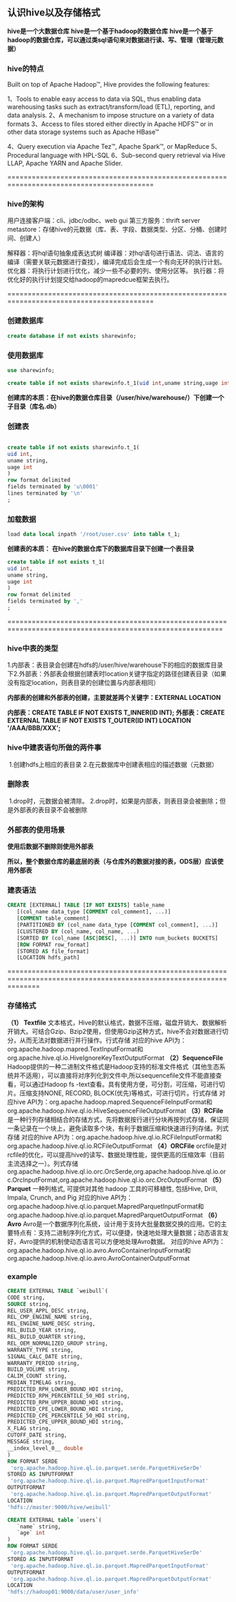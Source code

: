 ## 认识hive以及存储格式

**hive是一个大数据仓库**
**hive是一个基于hadoop的数据仓库**
**hive是一个基于hadoop的数据仓库，可以通过类sql语句来对数据进行读、写、管理（管理元数据）**

### hive的特点
Built on top of Apache Hadoop™, Hive provides the following features:

1、Tools to enable easy access to data via SQL, thus enabling data warehousing tasks such as extract/transform/load (ETL), reporting, and data analysis.
2、A mechanism to impose structure on a variety of data formats
3、Access to files stored either directly in Apache HDFS™ or in other data storage systems such as Apache HBase™ 

4、Query execution via Apache Tez™, Apache Spark™, or MapReduce
5、Procedural language with HPL-SQL
6、Sub-second query retrieval via Hive LLAP, Apache YARN and Apache Slider.

==========================================================================================
### hive的架构
用户连接客户端：cli、jdbc/odbc、web gui
第三方服务：thrift server
metastore：存储hive的元数据（库、表、字段、数据类型、分区、分桶、创建时间、创建人）

解释器：将hql语句抽象成表达式树
编译器：对hql语句进行语法、词法、语言的编译（需要关联元数据进行查找），编译完成后会生成一个有向无环的执行计划。
优化器：将执行计划进行优化，减少一些不必要的列、使用分区等。
执行器：将优化好的执行计划提交给hadoop的mapredcue框架去执行。

==========================================================================================

### 创建数据库
```sql
create database if not exists sharewinfo;
```

### 使用数据库
```sql
use sharewinfo;
```

```sql
create table if not exists sharewinfo.t_1(uid int,uname string,uage int);
```

**创建库的本质：在hive的数据仓库目录（/user/hive/warehouse/）下创建一个子目录（库名.db）**

### 创建表

```sql

create table if not exists sharewinfo.t_1(
uid int,
uname string,
uage int
)
row format delimited
fields terminated by 'u\0001'
lines terminated by '\n'
;
```

### 加载数据

```sql
load data local inpath '/root/user.csv' into table t_1;
```

**创建表的本质：**
**在hive的数据仓库下的数据库目录下创建一个表目录**

```sql
create table if not exists t_1(
uid int,
uname string,
uage int
)
row format delimited
fields terminated by ','
;
```

===========================================================================================================

### hive中表的类型
​	1.内部表：表目录会创建在hdfs的/user/hive/warehouse下的相应的数据库目录下
​	2.外部表：外部表会根据创建表时location关键字指定的路径创建表目录（如果没有指定location，则表目录的创建位置与内部表相同）

**内部表的创建和外部表的创建，主要就差两个关键字：EXTERNAL LOCATION**

**内部表：CREATE TABLE IF NOT EXISTS T_INNER(ID INT);**
**外部表：CREATE EXTERNAL TABLE IF NOT EXISTS T_OUTER(ID INT) LOCATION '/AAA/BBB/XXX';**

### hive中建表语句所做的两件事
​	1.创建hdfs上相应的表目录
​	2.在元数据库中创建表相应的描述数据（元数据）

### 删除表
​	1.drop时，元数据会被清除。
​	2.drop时，如果是内部表，则表目录会被删除；但是外部表的表目录不会被删除

### 外部表的使用场景
**使用后数据不删除则使用外部表**

**所以，整个数据仓库的最底层的表（与仓库外的数据对接的表，ODS层）应该使用外部表**

### 建表语法

```sql
CREATE [EXTERNAL] TABLE [IF NOT EXISTS] table_name 
   [(col_name data_type [COMMENT col_comment], ...)] 
   [COMMENT table_comment] 
   [PARTITIONED BY (col_name data_type [COMMENT col_comment], ...)] 
   [CLUSTERED BY (col_name, col_name, ...) 
   [SORTED BY (col_name [ASC|DESC], ...)] INTO num_buckets BUCKETS] 
   [ROW FORMAT row_format] 
   [STORED AS file_format] 
   [LOCATION hdfs_path]
```

====================================================================================================================

### 存储格式

**（1） Textfile**
文本格式，Hive的默认格式，数据不压缩，磁盘开销大、数据解析开销大。可结合Gzip、Bzip2使用，但使用Gzip这种方式，hive不会对数据进行切分，从而无法对数据进行并行操作。行式存储
 对应的hive API为：org.apache.hadoop.mapred.TextInputFormat和org.apache.hive.ql.io.HiveIgnoreKeyTextOutputFormat
**（2）SequenceFile**
Hadoop提供的一种二进制文件格式是Hadoop支持的标准文件格式（其他生态系统并不适用），可以直接将对序列化到文件中,所以sequencefile文件不能直接查看，可以通过Hadoop fs -text查看。具有使用方便，可分割，可压缩，可进行切片。压缩支持NONE, RECORD, BLOCK(优先)等格式，可进行切片。行式存储
 对应hive API为：org.apache.hadoop.mapred.SequenceFileInputFormat和org.apache.hadoop.hive.ql.io.HiveSequenceFileOutputFormat
**（3）RCFile**
是一种行列存储相结合的存储方式，先将数据按行进行分块再按列式存储，保证同一条记录在一个块上，避免读取多个块，有利于数据压缩和快速进行列存储。列式存储
 对应的hive API为：org.apache.hadoop.hive.ql.io.RCFileInputFormat和org.apache.hadoop.hive.ql.io.RCFileOutputFormat
**（4）ORCFile**
orcfile是对rcfile的优化，可以提高hive的读写、数据处理性能，提供更高的压缩效率（目前主流选择之一）。列式存储
org.apache.hadoop.hive.ql.io.orc.OrcSerde,org.apache.hadoop.hive.ql.io.orc.OrcInputFormat,org.apache.hadoop.hive.ql.io.orc.OrcOutputFormat
**（5）Parquet**
一种列格式, 可提供对其他 hadoop 工具的可移植性, 包括Hive, Drill, Impala, Crunch, and Pig
 对应的hive API为：org.apache.hadoop.hive.ql.io.parquet.MapredParquetInputFormat和org.apache.hadoop.hive.ql.io.parquet.MapredParquetOutputFormat
**（6）Avro**
Avro是一个数据序列化系统，设计用于支持大批量数据交换的应用。它的主要特点有：支持二进制序列化方式，可以便捷，快速地处理大量数据；动态语言友好，Avro提供的机制使动态语言可以方便地处理Avro数据。
 对应的hive API为：org.apache.hadoop.hive.ql.io.avro.AvroContainerInputFormat和org.apache.hadoop.hive.ql.io.avro.AvroContainerOutputFormat

### example

```sql
CREATE EXTERNAL TABLE `weibull`(
CODE string, 
SOURCE string, 
REL_USER_APPL_DESC string, 
REL_CMP_ENGINE_NAME string, 
REL_ENGINE_NAME_DESC string, 
REL_BUILD_YEAR string, 
REL_BUILD_QUARTER string, 
REL_OEM_NORMALIZED_GROUP string, 
WARRANTY_TYPE string, 
SIGNAL_CALC_DATE string, 
WARRANTY_PERIOD string, 
BUILD_VOLUME string, 
CALIM_COUNT string, 
MEDIAN_TIMELAG string, 
PREDICTED_RPH_LOWER_BOUND_HDI string, 
PREDICTED_RPH_PERCENTILE_50_HDI string, 
PREDICTED_RPH_UPPER_BOUND_HDI string, 
PREDICTED_CPE_LOWER_BOUND_HDI string, 
PREDICTED_CPE_PERCENTILE_50_HDI string, 
PREDICTED_CPE_UPPER_BOUND_HDI string, 
X_FLAG string, 
CUTOFF_DATE string, 
MESSAGE string,
__index_level_0__ double
)
ROW FORMAT SERDE
 'org.apache.hadoop.hive.ql.io.parquet.serde.ParquetHiveSerDe'
STORED AS INPUTFORMAT
 'org.apache.hadoop.hive.ql.io.parquet.MapredParquetInputFormat'
OUTPUTFORMAT
 'org.apache.hadoop.hive.ql.io.parquet.MapredParquetOutputFormat'
LOCATION
'hdfs://master:9000/hive/weibull'

CREATE EXTERNAL table `users`(
   `name` string,
   `age` int
)
ROW FORMAT SERDE
 'org.apache.hadoop.hive.ql.io.parquet.serde.ParquetHiveSerDe'
STORED AS INPUTFORMAT
 'org.apache.hadoop.hive.ql.io.parquet.MapredParquetInputFormat'
OUTPUTFORMAT
 'org.apache.hadoop.hive.ql.io.parquet.MapredParquetOutputFormat'
LOCATION
'hdfs://hadoop01:9000/data/user/user_info'
```

